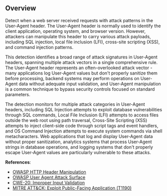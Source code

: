 ## Overview

Detect when a web server received requests with attack patterns in the User-Agent header. The User-Agent header is normally used to identify the client application, operating system, and browser version. However, attackers can manipulate this header to carry various attack payloads, including SQL injection, local file inclusion (LFI), cross-site scripting (XSS), and command injection patterns.

This detection identifies a broad range of attack signatures in User-Agent headers, spanning multiple attack vectors in a single comprehensive rule. The User-Agent header represents an often-overlooked attack vector - many applications log User-Agent values but don't properly sanitize them before processing, backend systems may perform operations on User-Agent data without adequate input validation, and User-Agent manipulation is a common technique to bypass security controls focused on standard parameters.

The detection monitors for multiple attack categories in User-Agent headers, including SQL Injection attempts to exploit database vulnerabilities through SQL commands, Local File Inclusion (LFI) attempts to access files outside the web root using path traversal, Cross-Site Scripting (XSS) attempts to inject client-side code through script tags and event handlers, and OS Command Injection attempts to execute system commands via shell metacharacters. Web applications that log and display User-Agent data without proper sanitization, analytics systems that process User-Agent strings in database operations, and logging systems that don't properly escape User-Agent values are particularly vulnerable to these attacks.

**References**:
- [OWASP HTTP Header Manipulation](https://owasp.org/www-project-web-security-testing-guide/latest/4-Web_Application_Security_Testing/07-Input_Validation_Testing/04-Testing_for_HTTP_Parameter_Pollution)
- [OWASP User Agent Attack Surface](https://owasp.org/www-project-web-security-testing-guide/latest/4-Web_Application_Security_Testing/01-Information_Gathering/03-Review_Webserver_Metafiles_for_Information_Leakage)
- [CWE-20: Improper Input Validation](https://cwe.mitre.org/data/definitions/20.html)
- [MITRE ATT&CK: Exploit Public-Facing Application (T1190)](https://attack.mitre.org/techniques/T1190/) 